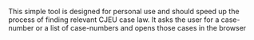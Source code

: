 This simple tool is designed for personal use and should speed up the process of finding relevant CJEU case law. It asks the user for a case-number or a list of case-numbers and opens those cases in the browser

